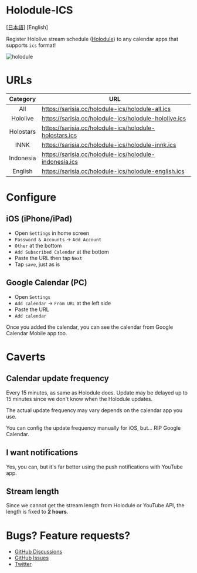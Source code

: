 # Holodule-ICS

[[日本語]](https://github.com/sarisia/holodule-ics/blob/master/README.md) [English]

Register Hololive stream schedule ([Holodule](https://schedule.hololive.tv/))
to any calendar apps that supports `ics` format!

![holodule](https://user-images.githubusercontent.com/33576079/76172492-00a80e80-61da-11ea-9590-a6bcc4a4982d.png)

# URLs

| Category | URL |
| :-: | - |
| All | https://sarisia.cc/holodule-ics/holodule-all.ics |
| Hololive | https://sarisia.cc/holodule-ics/holodule-hololive.ics |
| Holostars | https://sarisia.cc/holodule-ics/holodule-holostars.ics |
| INNK | https://sarisia.cc/holodule-ics/holodule-innk.ics |
| Indonesia | https://sarisia.cc/holodule-ics/holodule-indonesia.ics |
| English | https://sarisia.cc/holodule-ics/holodule-english.ics |

# Configure

## iOS (iPhone/iPad)

- Open `Settings` in home screen
- `Password & Accounts` -> `Add Account`
- `Other` at the bottom
- `Add Subscribed Calendar` at the bottom
- Paste the URL then tap `Next`
- Tap `save`, just as is

## Google Calendar (PC)

- Open `Settings`
- `Add calendar` -> `From URL` at the left side
- Paste the URL
- `Add calendar`

Once you added the calendar, you can see the calendar from Google Calendar Mobile app too.

# Caverts

## Calendar update frequency

Every 15 minutes, as same as Holodule does.
Update may be delayed up to 15 minutes since we don't know when the Holodule updates.

The actual update frequency may vary depends on the calendar app you use.

You can config the update frequency manually for iOS, but... RIP Google Calendar.

## I want notifications

Yes, you can, but it's far better using the push notifications with YouTube app.

## Stream length

Since we cannot get the stream length from Holodule or YouTube API, the length is
fixed to **2 hours**.

# Bugs? Feature requests?

- [GitHub Discussions](https://github.com/sarisia/holodule-ics/discussions)
- [GitHub Issues](https://github.com/sarisia/holodule-ics/issues)
- [Twitter](https://twitter.com/A1ces)
